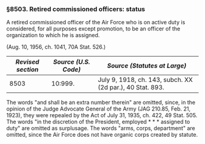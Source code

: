 ### §8503. Retired commissioned officers: status ###

A retired commissioned officer of the Air Force who is on active duty is considered, for all purposes except promotion, to be an officer of the organization to which he is assigned.

(Aug. 10, 1956, ch. 1041, 70A Stat. 526.)

|*Revised section*|*Source (U.S. Code)*|              *Source (Statutes at Large)*               |
|-----------------|--------------------|---------------------------------------------------------|
|      8503       |      10:999.       |July 9, 1918, ch. 143, subch. XX (2d par.), 40 Stat. 893.|

The words "and shall be an extra number therein" are omitted, since, in the opinion of the Judge Advocate General of the Army (JAG 210.85, Feb. 21, 1923), they were repealed by the Act of July 31, 1935, ch. 422, 49 Stat. 505. The words "in the discretion of the President, employed \* \* \* assigned to duty" are omitted as surplusage. The words "arms, corps, department" are omitted, since the Air Force does not have organic corps created by statute.